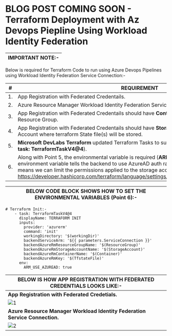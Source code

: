 # BLOG POST COMING SOON - Terraform Deployment with Az Devops Piepline Using Workload Identity Federation

| IMPORTANT NOTE:- |
| --------- |

Below is required for Terraform Code to run using Azure Devops Pipelines using Workload Identity Federation Service Connection:-

| __#__ | __REQUIREMENT__ |
| --------- | --------- |
| 1. | App Registration with Federated Credentails. |
| 2. | Azure Resource Manager Workload Identity Federation Service Connection. |
| 3. | App Registration with Federated Credentails should have __Contributor__ RBAC on Subscription or Resource Group. |
| 4. | App Registration with Federated Credentails should have __Storage Data Blob Contributor__" on Storage Account where terraform State file(s) will be stored. |
| 5. | __Microsoft DevLabs Terraform__ updated Terraform Tasks to support Workload Identity Federation (__- task: TerraformTaskV4@4__). |
| 6. | Along with Point 5, the environmental variable is required (__ARM_USE_AZUREAD: true__). This environment variable tells the backend to use AzureAD auth rather than trying a create a key. It means we can limit the permissions applied to the storage account and container to least priviledge: https://developer.hashicorp.com/terraform/language/settings/backends/azurerm#use_azuread_auth. |


| BELOW CODE BLOCK SHOWS HOW TO SET THE ENVIRONMENTAL VARIABLES (Point 6):- |
| --------- |

```
# Terraform Init:-
    - task: TerraformTaskV4@4
      displayName: TERRAFORM INIT
      inputs:
        provider: 'azurerm'
        command: 'init'
        workingDirectory: '$(workingDir)'
        backendServiceArm: '${{ parameters.ServiceConnection }}' 
        backendAzureRmResourceGroupName: '$(ResourceGroup)' 
        backendAzureRmStorageAccountName: '$(StorageAccount)'
        backendAzureRmContainerName: '$(Container)'
        backendAzureRmKey: '$(TfstateFile)'
      env:
        ARM_USE_AZUREAD: true
```

| BELOW IS HOW APP REGISTRATION WITH FEDERATED CREDENTIALS LOOKS LIKE:- |
| --------- |
| __App Registration with Federated Credetials.__ |
| ![1](https://github.com/arindam0310018/12-Oct-2023-DevOps__Terraform-Deployment-Using-Workload-Identity-Federation/assets/29681063/8ef65826-27a5-4d12-a6a3-954f0e46da60) |
| __Azure Resource Manager Workload Identity Federation Service Connection.__ |
| ![2](https://github.com/arindam0310018/12-Oct-2023-DevOps__Terraform-Deployment-Using-Workload-Identity-Federation/assets/29681063/8f5de126-036d-4e4f-89ae-98fe225883cb) | 












